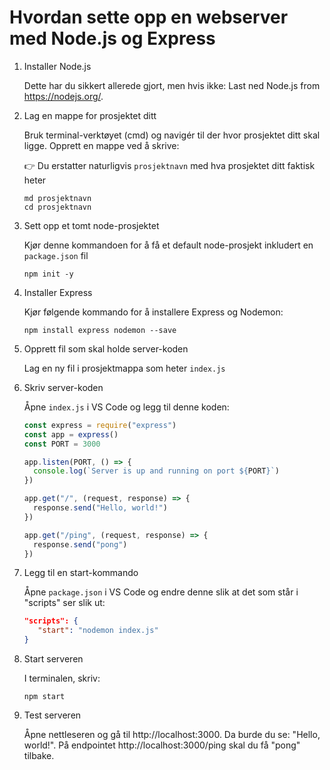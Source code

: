 # Hvordan sette opp en webserver med Node.js og Express

1. Installer Node.js

   Dette har du sikkert allerede gjort, men hvis ikke: Last ned Node.js from https://nodejs.org/.

2. Lag en mappe for prosjektet ditt

   Bruk terminal-verktøyet (cmd) og navigér til der hvor prosjektet ditt skal ligge. Opprett en mappe ved å skrive:

   👉 Du erstatter naturligvis `prosjektnavn` med hva prosjektet ditt faktisk heter

   ```
   md prosjektnavn
   cd prosjektnavn
   ```

3. Sett opp et tomt node-prosjektet

   Kjør denne kommandoen for å få et default node-prosjekt inkludert en `package.json` fil

   ```
   npm init -y
   ```

4. Installer Express

   Kjør følgende kommando for å installere Express og Nodemon:

   ```
   npm install express nodemon --save
   ```

5. Opprett fil som skal holde server-koden

   Lag en ny fil i prosjektmappa som heter `index.js`

6. Skriv server-koden

   Åpne `index.js` i VS Code og legg til denne koden:

   ```js
   const express = require("express")
   const app = express()
   const PORT = 3000

   app.listen(PORT, () => {
     console.log(`Server is up and running on port ${PORT}`)
   })

   app.get("/", (request, response) => {
     response.send("Hello, world!")
   })

   app.get("/ping", (request, response) => {
     response.send("pong")
   })
   ```

7. Legg til en start-kommando

   Åpne `package.json` i VS Code og endre denne slik at det som står i "scripts" ser slik ut:

   ```json
   "scripts": {
      "start": "nodemon index.js"
   }
   ```

8. Start serveren

   I terminalen, skriv:

   ```
   npm start
   ```

9. Test serveren

   Åpne nettleseren og gå til http://localhost:3000. Da burde du se: "Hello, world!". På endpointet http://localhost:3000/ping skal du få "pong" tilbake.
